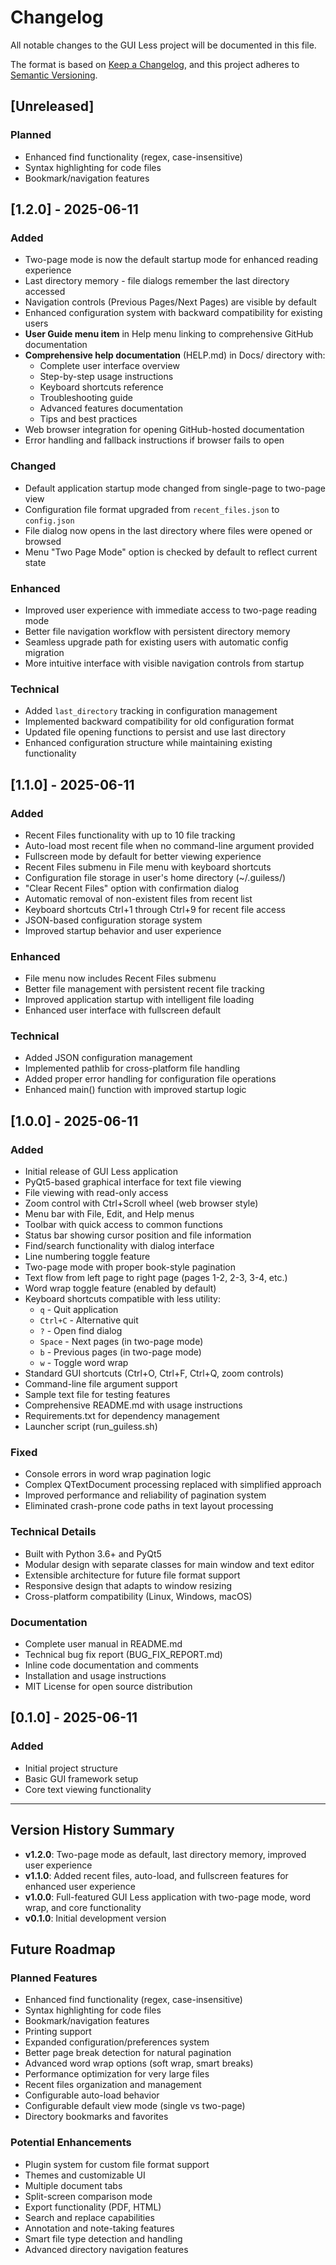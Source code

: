 # Changelog

All notable changes to the GUI Less project will be documented in this file.

The format is based on [Keep a Changelog](https://keepachangelog.com/en/1.0.0/),
and this project adheres to [Semantic Versioning](https://semver.org/spec/v2.0.0.html).

## [Unreleased]

### Planned
- Enhanced find functionality (regex, case-insensitive)
- Syntax highlighting for code files
- Bookmark/navigation features

## [1.2.0] - 2025-06-11

### Added
- Two-page mode is now the default startup mode for enhanced reading experience
- Last directory memory - file dialogs remember the last directory accessed
- Navigation controls (Previous Pages/Next Pages) are visible by default
- Enhanced configuration system with backward compatibility for existing users
- **User Guide menu item** in Help menu linking to comprehensive GitHub documentation
- **Comprehensive help documentation** (HELP.md) in Docs/ directory with:
  - Complete user interface overview
  - Step-by-step usage instructions
  - Keyboard shortcuts reference
  - Troubleshooting guide
  - Advanced features documentation
  - Tips and best practices
- Web browser integration for opening GitHub-hosted documentation
- Error handling and fallback instructions if browser fails to open

### Changed
- Default application startup mode changed from single-page to two-page view
- Configuration file format upgraded from `recent_files.json` to `config.json`
- File dialog now opens in the last directory where files were opened or browsed
- Menu "Two Page Mode" option is checked by default to reflect current state

### Enhanced
- Improved user experience with immediate access to two-page reading mode
- Better file navigation workflow with persistent directory memory
- Seamless upgrade path for existing users with automatic config migration
- More intuitive interface with visible navigation controls from startup

### Technical
- Added `last_directory` tracking in configuration management
- Implemented backward compatibility for old configuration format
- Updated file opening functions to persist and use last directory
- Enhanced configuration structure while maintaining existing functionality

## [1.1.0] - 2025-06-11

### Added
- Recent Files functionality with up to 10 file tracking
- Auto-load most recent file when no command-line argument provided
- Fullscreen mode by default for better viewing experience
- Recent Files submenu in File menu with keyboard shortcuts
- Configuration file storage in user's home directory (~/.guiless/)
- "Clear Recent Files" option with confirmation dialog
- Automatic removal of non-existent files from recent list
- Keyboard shortcuts Ctrl+1 through Ctrl+9 for recent file access
- JSON-based configuration storage system
- Improved startup behavior and user experience

### Enhanced
- File menu now includes Recent Files submenu
- Better file management with persistent recent file tracking
- Improved application startup with intelligent file loading
- Enhanced user interface with fullscreen default

### Technical
- Added JSON configuration management
- Implemented pathlib for cross-platform file handling
- Added proper error handling for configuration file operations
- Enhanced main() function with improved startup logic

## [1.0.0] - 2025-06-11

### Added
- Initial release of GUI Less application
- PyQt5-based graphical interface for text file viewing
- File viewing with read-only access
- Zoom control with Ctrl+Scroll wheel (web browser style)
- Menu bar with File, Edit, and Help menus
- Toolbar with quick access to common functions
- Status bar showing cursor position and file information
- Find/search functionality with dialog interface
- Line numbering toggle feature
- Two-page mode with proper book-style pagination
- Text flow from left page to right page (pages 1-2, 2-3, 3-4, etc.)
- Word wrap toggle feature (enabled by default)
- Keyboard shortcuts compatible with less utility:
  - `q` - Quit application
  - `Ctrl+C` - Alternative quit
  - `?` - Open find dialog
  - `Space` - Next pages (in two-page mode)
  - `b` - Previous pages (in two-page mode)
  - `w` - Toggle word wrap
- Standard GUI shortcuts (Ctrl+O, Ctrl+F, Ctrl+Q, zoom controls)
- Command-line file argument support
- Sample text file for testing features
- Comprehensive README.md with usage instructions
- Requirements.txt for dependency management
- Launcher script (run_guiless.sh)

### Fixed
- Console errors in word wrap pagination logic
- Complex QTextDocument processing replaced with simplified approach
- Improved performance and reliability of pagination system
- Eliminated crash-prone code paths in text layout processing

### Technical Details
- Built with Python 3.6+ and PyQt5
- Modular design with separate classes for main window and text editor
- Extensible architecture for future file format support
- Responsive design that adapts to window resizing
- Cross-platform compatibility (Linux, Windows, macOS)

### Documentation
- Complete user manual in README.md
- Technical bug fix report (BUG_FIX_REPORT.md)
- Inline code documentation and comments
- Installation and usage instructions
- MIT License for open source distribution

## [0.1.0] - 2025-06-11

### Added
- Initial project structure
- Basic GUI framework setup
- Core text viewing functionality

---

## Version History Summary

- **v1.2.0**: Two-page mode as default, last directory memory, improved user experience
- **v1.1.0**: Added recent files, auto-load, and fullscreen features for enhanced user experience
- **v1.0.0**: Full-featured GUI Less application with two-page mode, word wrap, and core functionality
- **v0.1.0**: Initial development version

## Future Roadmap

### Planned Features
- Enhanced find functionality (regex, case-insensitive)
- Syntax highlighting for code files
- Bookmark/navigation features
- Printing support
- Expanded configuration/preferences system
- Better page break detection for natural pagination
- Advanced word wrap options (soft wrap, smart breaks)
- Performance optimization for very large files
- Recent files organization and management
- Configurable auto-load behavior
- Configurable default view mode (single vs two-page)
- Directory bookmarks and favorites

### Potential Enhancements
- Plugin system for custom file format support
- Themes and customizable UI
- Multiple document tabs
- Split-screen comparison mode
- Export functionality (PDF, HTML)
- Search and replace capabilities
- Annotation and note-taking features
- Smart file type detection and handling
- Advanced directory navigation features

